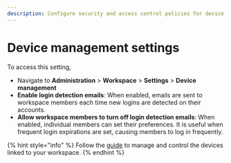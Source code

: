 ```yaml
---
description: Configure security and access control policies for device management
---
```


# Device management settings

To access this setting,

* Navigate to **Administration** > **Workspace** > **Settings** > **Device management**
* **Enable login detection emails**: When enabled, emails are sent to workspace members each time new logins are detected on their accounts.
* **Allow workspace members to turn off login detection emails**: When enabled, individual members can set their preferences. It is useful when frequent login expirations are set, causing members to log in frequently.

{% hint style="info" %}
Follow the [guide](../../rocket.chat-workspace-administration/device-management.md) to manage and control the devices linked to your workspace.&#x20;
{% endhint %}
